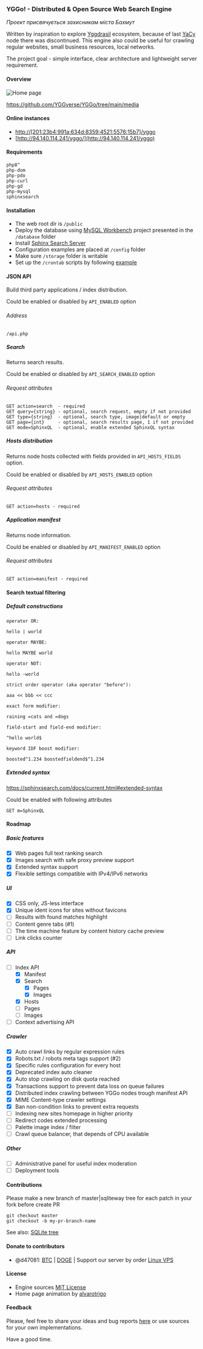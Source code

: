 ### YGGo! - Distributed & Open Source Web Search Engine

_Проект присвячується захисникам міста Бахмут_

Written by inspiration to explore [Yggdrasil](https://yggdrasil-network.github.io) ecosystem, because of last [YaCy](https://yacy.net/) node there was discontinued.
This engine also could be useful for crawling regular websites, small business resources, local networks.

The project goal - simple interface, clear architecture and lightweight server requirement.

#### Overview

![Home page](https://github.com/YGGverse/YGGo/blob/main/media/main-sm.png?raw=true)

https://github.com/YGGverse/YGGo/tree/main/media

#### Online instances

* [http://[201:23b4:991a:634d:8359:4521:5576:15b7]/yggo](http://[201:23b4:991a:634d:8359:4521:5576:15b7]/yggo)
* [http://94.140.114.241/yggo/](http://94.140.114.241/yggo)

#### Requirements

```
php8^
php-dom
php-pdo
php-curl
php-gd
php-mysql
sphinxsearch
```

#### Installation

* The web root dir is `/public`
* Deploy the database using [MySQL Workbench](https://www.mysql.com/products/workbench) project presented in the `/database` folder
* Install [Sphinx Search Server](https://sphinxsearch.com)
* Configuration examples are placed at `/config` folder
* Make sure `/storage` folder is writable
* Set up the `/crontab` scripts by following [example](https://github.com/YGGverse/YGGo/blob/main/config/crontab.txt)

#### JSON API

Build third party applications / index distribution.

Could be enabled or disabled by `API_ENABLED` option

###### Address

```
/api.php
```

##### Search

Returns search results.

Could be enabled or disabled by `API_SEARCH_ENABLED` option

###### Request attributes

```
GET action=search  - required
GET query={string} - optional, search request, empty if not provided
GET type={string}  - optional, search type, image|default or empty
GET page={int}     - optional, search results page, 1 if not provided
GET mode=SphinxQL  - optional, enable extended SphinxQL syntax
```

##### Hosts distribution

Returns node hosts collected with fields provided in `API_HOSTS_FIELDS` option.

Could be enabled or disabled by `API_HOSTS_ENABLED` option

###### Request attributes

```
GET action=hosts - required
```

##### Application manifest

Returns node information.

Could be enabled or disabled by `API_MANIFEST_ENABLED` option

###### Request attributes

```
GET action=manifest - required
```

#### Search textual filtering

##### Default constructions

```
operator OR:

hello | world

operator MAYBE:

hello MAYBE world

operator NOT:

hello -world

strict order operator (aka operator "before"):

aaa << bbb << ccc

exact form modifier:

raining =cats and =dogs

field-start and field-end modifier:

^hello world$

keyword IDF boost modifier:

boosted^1.234 boostedfieldend$^1.234

```

##### Extended syntax

https://sphinxsearch.com/docs/current.html#extended-syntax

Could be enabled with following attributes

```
GET m=SphinxQL
```

#### Roadmap

##### Basic features

* [x] Web pages full text ranking search
* [x] Images search with safe proxy preview support
* [x] Extended syntax support
* [x] Flexible settings compatible with IPv4/IPv6 networks

##### UI

* [x] CSS only, JS-less interface
* [x] Unique ident icons for sites without favicons
* [ ] Results with found matches highlight
* [ ] Content genre tabs (#1)
* [ ] The time machine feature by content history cache preview
* [ ] Link clicks counter

##### API

* [ ] Index API
  + [x] Manifest
  + [x] Search
    + [x] Pages
    + [x] Images
  + [x] Hosts
  + [ ] Pages
  + [ ] Images
* [ ] Context advertising API

##### Crawler

* [x] Auto crawl links by regular expression rules
* [x] Robots.txt / robots meta tags support (#2)
* [x] Specific rules configuration for every host
* [x] Deprecated index auto cleaner
* [x] Auto stop crawling on disk quota reached
* [x] Transactions support to prevent data loss on queue failures
* [x] Distributed index crawling between YGGo nodes trough manifest API
* [x] MIME Content-type crawler settings
* [x] Ban non-condition links to prevent extra requests
* [ ] Indexing new sites homepage in higher priority
* [ ] Redirect codes extended processing
* [ ] Palette image index / filter
* [ ] Crawl queue balancer, that depends of CPU available

##### Other

* [ ] Administrative panel for useful index moderation
* [ ] Deployment tools

#### Contributions

Please make a new branch of master|sqliteway tree for each patch in your fork before create PR

```
git checkout master
git checkout -b my-pr-branch-name
```

See also: [SQLite tree](https://github.com/YGGverse/YGGo/tree/sqliteway)

#### Donate to contributors

* @d47081: [BTC](https://www.blockchain.com/explorer/addresses/btc/bc1qngdf2kwty6djjqpk0ynkpq9wmlrmtm7e0c534y) | [DOGE](https://dogechain.info/address/D5Sez493ibLqTpyB3xwQUspZvJ1cxEdRNQ) | Support our server by order [Linux VPS](https://www.yourserver.se/portal/aff.php?aff=610)

#### License
* Engine sources [MIT License](https://github.com/YGGverse/YGGo/blob/main/LICENSE)
* Home page animation by [alvarotrigo](https://codepen.io/alvarotrigo/pen/GRvYNax)

#### Feedback

Please, feel free to share your ideas and bug reports [here](https://github.com/YGGverse/YGGo/issues) or use sources for your own implementations.

Have a good time.
